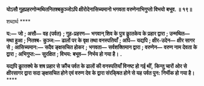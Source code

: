 **योऽसौ गुहप्रहरणोन्मथितनितश्बकुञ्जोऽपि क्षीरोदेनासिच्यमानो भगवता वरुणेनाभिगुप्तो विभयो** **बभूव. ॥ १९॥** 

शब्दार्थ **** 

**य:—** **जो** **; असौ—** **वह (पर्वत)** **; गुह-प्रहरण—** **भगवान् शिव के पुत्र काॢतकेय के प्रहार द्वारा** **; उन्मथित—** **मथा हुआ** **; नितश्ब-** **कुञ्ज:—** **ढालों पर के वृक्ष तथा वनस्पतियाँ** **; अपि—** **यद्यपि** **; क्षीर-उदेन—** **क्षीर सागर से** **; आसिच्यमान:—** **सदैव ङ्क्षसचित होकर** **;** **भगवता—** **सर्वशक्तिमान द्वारा** **; वरुणेन—** **वरुण नाम देवता के द्वारा** **; अभिगुप्त:—** **सुरक्षित** **; विभय: बभूव—** **निर्भय हो गया है।** **.** 

**यद्यपि काॢत्तक्ये के शष प्रहार से क्रौंच पर्वत के ढालों की वनस्पतियाँ विनष्ट हो गई थीं,** **किन्तु चारों ओर से क्षीरसागर द्वारा सदा ङ्क्षसचित होने एवं वरुण देव के द्वारा संरकि्षत होने से यह** **पर्वत पुन: निर्भीक हो गया है।** **** 